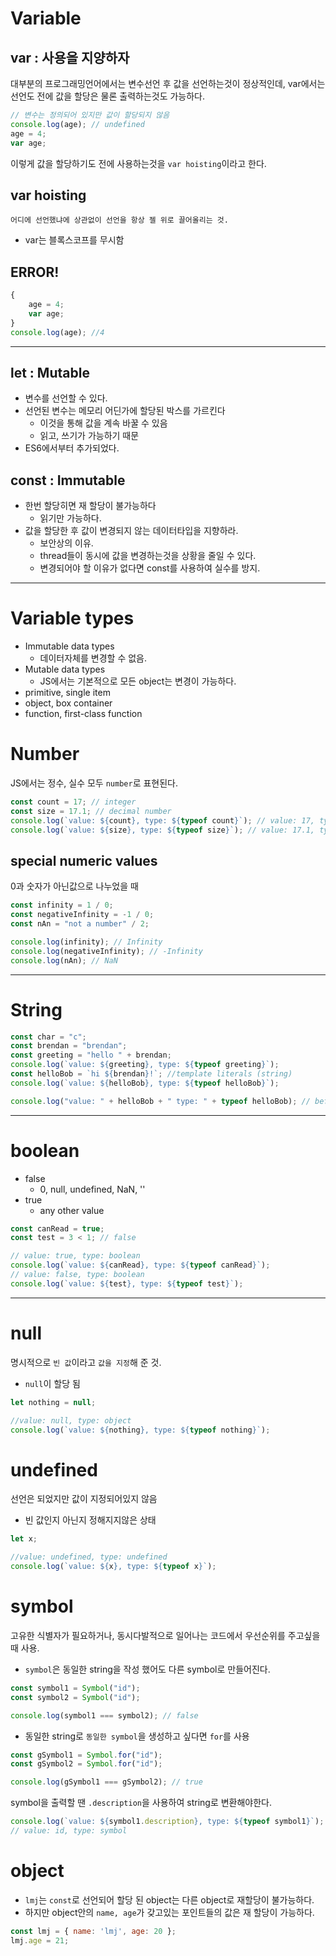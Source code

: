 # Variable

## var : 사용을 지양하자

대부분의 프로그래밍언어에서는 변수선언 후 값을 선언하는것이 정상적인데, var에서는 선언도 전에 값을 할당은 물론 출력하는것도 가능하다.

```javascript
// 변수는 정의되어 있지만 값이 할당되지 않음
console.log(age); // undefined
age = 4;
var age;
```

이렇게 값을 할당하기도 전에 사용하는것을 `var hoisting`이라고 한다.

## var hoisting

    어디에 선언했냐에 상관없이 선언을 항상 젤 위로 끌어올리는 것.

-   var는 블록스코프를 무시함

## ERROR!

```javascript
{
    age = 4;
    var age;
}
console.log(age); //4
```

---

## let : Mutable

-   변수를 선언할 수 있다.
-   선언된 변수는 메모리 어딘가에 할당된 박스를 가르킨다
    -   이것을 통해 값을 계속 바꿀 수 있음
    - 읽고, 쓰기가 가능하기 때문
-   ES6에서부터 추가되었다.

## const : Immutable

-   한번 할당히면 재 할당이 불가능하다
    - 읽기만 가능하다.
-   값을 할당한 후 값이 변경되지 않는 데이터타입을 지향하라.
    -   보안상의 이유.
    -   thread들이 동시에 값을 변경하는것을 상황을 줄일 수 있다.
    -   변경되어야 할 이유가 없다면 const를 사용하여 실수를 방지.

---

# Variable types
- Immutable data types
    - 데이터자체를 변경할 수 없음. 
- Mutable data types
    - JS에서는 기본적으로 모든 object는 변경이 가능하다.
-   primitive, single item
-   object, box container
-   function, first-class function

# Number

JS에서는 정수, 실수 모두 `number`로 표현된다.

```javascript
const count = 17; // integer
const size = 17.1; // decimal number
console.log(`value: ${count}, type: ${typeof count}`); // value: 17, type: number
console.log(`value: ${size}, type: ${typeof size}`); // value: 17.1, type: number
```

## special numeric values

0과 숫자가 아닌값으로 나누었을 때

```javascript
const infinity = 1 / 0;
const negativeInfinity = -1 / 0;
const nAn = "not a number" / 2;

console.log(infinity); // Infinity
console.log(negativeInfinity); // -Infinity
console.log(nAn); // NaN
```

---

# String

```javascript
const char = "c";
const brendan = "brendan";
const greeting = "hello " + brendan;
console.log(`value: ${greeting}, type: ${typeof greeting}`);
const helloBob = `hi ${brendan}!`; //template literals (string)
console.log(`value: ${helloBob}, type: ${typeof helloBob}`);

console.log("value: " + helloBob + " type: " + typeof helloBob); // before template literals
```

---

# boolean

-   false
    -   0, null, undefined, NaN, ''
-   true
    -   any other value

```javascript
const canRead = true;
const test = 3 < 1; // false

// value: true, type: boolean
console.log(`value: ${canRead}, type: ${typeof canRead}`);
// value: false, type: boolean
console.log(`value: ${test}, type: ${typeof test}`);
```

---

# null

명시적으로 `빈 값`이라고 `값을 지정`해 준 것.

-   `null`이 할당 됨

```javascript
let nothing = null;

//value: null, type: object
console.log(`value: ${nothing}, type: ${typeof nothing}`);
```

# undefined

선언은 되었지만 값이 지정되어있지 않음

-   빈 값인지 아닌지 정해지지않은 상태

```javascript
let x;

//value: undefined, type: undefined
console.log(`value: ${x}, type: ${typeof x}`);
```

# symbol

고유한 식별자가 필요하거나, 동시다발적으로 일어나는 코드에서 우선순위를 주고싶을때 사용.

-   `symbol`은 동일한 string을 작성 했어도 다른 symbol로 만들어진다.

```javascript
const symbol1 = Symbol("id");
const symbol2 = Symbol("id");

console.log(symbol1 === symbol2); // false
```

-   동일한 string로 `동일한 symbol`을 생성하고 싶다면 `for`를 사용

```javascript
const gSymbol1 = Symbol.for("id");
const gSymbol2 = Symbol.for("id");

console.log(gSymbol1 === gSymbol2); // true
```
symbol을 출력할 땐 `.description`을 사용하여 string로 변환해야한다.
```javascript
console.log(`value: ${symbol1.description}, type: ${typeof symbol1}`);
// value: id, type: symbol
```
# object
- `lmj`는 `const`로 선언되어 할당 된 object는 다른 object로 재할당이 불가능하다.
- 하지만 object안의 `name, age`가 갖고있는 포인트들의 값은 재 할당이 가능하다.
```javascript
const lmj = { name: 'lmj', age: 20 };
lmj.age = 21;
```